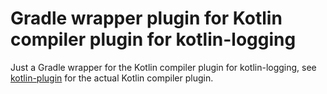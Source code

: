 # Gradle wrapper plugin for Kotlin compiler plugin for kotlin-logging

Just a Gradle wrapper for the Kotlin compiler plugin for kotlin-logging,
see [kotlin-plugin](../kotlin-plugin) for the actual Kotlin compiler plugin.
